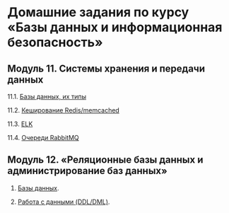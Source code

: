 # Домашние задания по курсу «Базы данных и информационная безопасность»


## Модуль 11. Системы хранения и передачи данных

11.1. [Базы данных, их типы](https://github.com/BaryshnikovNV/Databases-and-information-security/blob/main/11-01.md)

11.2. [Кеширование Redis/memcached](https://github.com/BaryshnikovNV/Databases-and-information-security/blob/main/11-02.md)

11.3. [ELK](https://github.com/BaryshnikovNV/Databases-and-information-security/blob/main/11-03.md)

11.4. [Очереди RabbitMQ](https://github.com/BaryshnikovNV/Databases-and-information-security/blob/main/11-04.md)


## Модуль 12. «Реляционные базы данных и администрирование баз данных»

1. [Базы данных](https://github.com/BaryshnikovNV/Databases-and-information-security/blob/main/12-01.md).

2. [Работа с данными (DDL/DML)](https://github.com/BaryshnikovNV/Databases-and-information-security/blob/main/12-02.md).